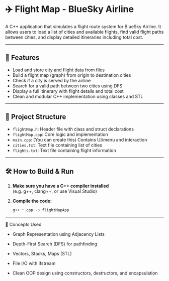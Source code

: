 # ✈️ Flight Map - BlueSky Airline

A C++ application that simulates a flight route system for BlueSky Airline. It allows users to load a list of cities and available flights, find valid flight paths between cities, and display detailed itineraries including total cost.

---

## 🚀 Features

- Load and store city and flight data from files
- Build a flight map (graph) from origin to destination cities
- Check if a city is served by the airline
- Search for a valid path between two cities using DFS
- Display a full itinerary with flight details and total cost
- Clean and modular C++ implementation using classes and STL

---

## 📁 Project Structure

- `flightMap.h`: Header file with class and struct declarations
- `flightMap.cpp`: Core logic and implementation
- `main.cpp`: (You can create this) Contains UI/menu and interaction
- `cities.txt`: Text file containing list of cities
- `flights.txt`: Text file containing flight information

---

## 🛠️ How to Build & Run

1. **Make sure you have a C++ compiler installed**  
   (e.g. g++, clang++, or use Visual Studio)

2. **Compile the code:**

   ```bash
   g++ *.cpp -o flightMapApp
---
🧠 Concepts Used

- Graph Representation using Adjacency Lists

- Depth-First Search (DFS) for pathfinding

- Vectors, Stacks, Maps (STL)

- File I/O with ifstream

- Clean OOP design using constructors, destructors, and encapsulation

